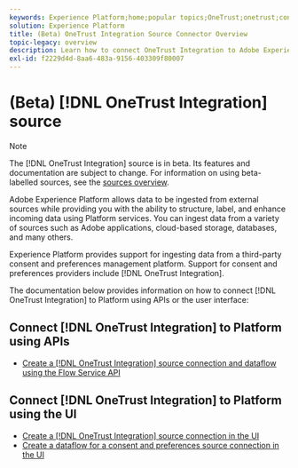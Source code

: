 ```yaml
---
keywords: Experience Platform;home;popular topics;OneTrust;onetrust;consent;consent and preferences;compliance
solution: Experience Platform
title: (Beta) OneTrust Integration Source Connector Overview
topic-legacy: overview
description: Learn how to connect OneTrust Integration to Adobe Experience Platform using APIs or the user interface.
exl-id: f2229d4d-8aa6-483a-9156-403309f80007
---
```

# (Beta) [!DNL OneTrust Integration] source

>[!NOTE]
>
>The [!DNL OneTrust Integration] source is in beta. Its features and documentation are subject to change. For information on using beta-labelled sources, see the [sources overview](../../home.md#terms-and-conditions).

Adobe Experience Platform allows data to be ingested from external sources while providing you with the ability to structure, label, and enhance incoming data using Platform services. You can ingest data from a variety of sources such as Adobe applications, cloud-based storage, databases, and many others.

Experience Platform provides support for ingesting data from a third-party consent and preferences management platform. Support for consent and preferences providers include [!DNL OneTrust Integration].

The documentation below provides information on how to connect [!DNL OneTrust Integration] to Platform using APIs or the user interface:

## Connect [!DNL OneTrust Integration] to Platform using APIs

- [Create a [!DNL OneTrust Integration] source connection and dataflow using the Flow Service API](../../tutorials/api/create/consent-and-preferences/onetrust.md)

## Connect [!DNL OneTrust Integration] to Platform using the UI

- [Create a [!DNL OneTrust Integration] source connection in the UI](../../tutorials/ui/create/consent-and-preferences/onetrust.md)
- [Create a dataflow for a consent and preferences source connection in the UI](../../tutorials/ui/dataflow/consent-and-preferences.md)
